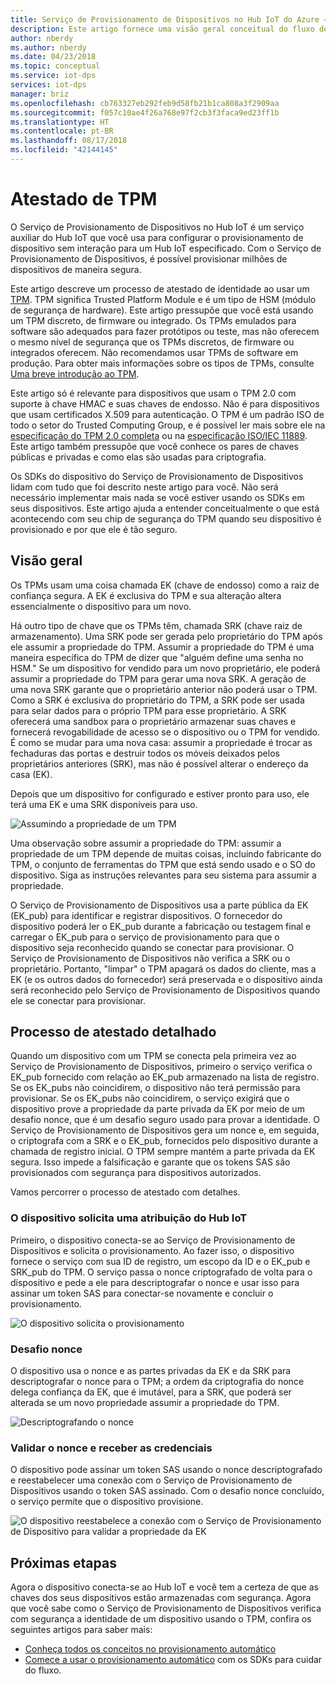 ```yaml
---
title: Serviço de Provisionamento de Dispositivos no Hub IoT do Azure – Atestado de TPM
description: Este artigo fornece uma visão geral conceitual do fluxo de atestado de TPM usando o Serviço de Provisionamento de Dispositivos  IoT.
author: nberdy
ms.author: nberdy
ms.date: 04/23/2018
ms.topic: conceptual
ms.service: iot-dps
services: iot-dps
manager: briz
ms.openlocfilehash: cb763327eb292feb9d58fb21b1ca808a3f2909aa
ms.sourcegitcommit: f057c10ae4f26a768e97f2cb3f3faca9ed23ff1b
ms.translationtype: HT
ms.contentlocale: pt-BR
ms.lasthandoff: 08/17/2018
ms.locfileid: "42144145"
---
```

# <a name="tpm-attestation"></a>Atestado de TPM

O Serviço de Provisionamento de Dispositivos no Hub IoT é um serviço auxiliar do Hub IoT que você usa para configurar o provisionamento de dispositivo sem interação para um Hub IoT especificado. Com o Serviço de Provisionamento de Dispositivos, é possível provisionar milhões de dispositivos de maneira segura.

Este artigo descreve um processo de atestado de identidade ao usar um [TPM](./concepts-device.md). TPM significa Trusted Platform Module e é um tipo de HSM (módulo de segurança de hardware). Este artigo pressupõe que você está usando um TPM discreto, de firmware ou integrado. Os TPMs emulados para software são adequados para fazer protótipos ou teste, mas não oferecem o mesmo nível de segurança que os TPMs discretos, de firmware ou integrados oferecem. Não recomendamos usar TPMs de software em produção. Para obter mais informações sobre os tipos de TPMs, consulte [Uma breve introdução ao TPM](http://trustedcomputinggroup.org/wp-content/uploads/TPM-2.0-A-Brief-Introduction.pdf).

Este artigo só é relevante para dispositivos que usam o TPM 2.0 com suporte à chave HMAC e suas chaves de endosso. Não é para dispositivos que usam certificados X.509 para autenticação. O TPM é um padrão ISO de todo o setor do Trusted Computing Group, e é possível ler mais sobre ele na [especificação do TPM 2.0 completa](https://trustedcomputinggroup.org/tpm-library-specification/) ou na [especificação ISO/IEC 11889](https://www.iso.org/standard/66510.html). Este artigo também pressupõe que você conhece os pares de chaves públicas e privadas e como elas são usadas para criptografia.

Os SDKs do dispositivo do Serviço de Provisionamento de Dispositivos lidam com tudo que foi descrito neste artigo para você. Não será necessário implementar mais nada se você estiver usando os SDKs em seus dispositivos. Este artigo ajuda a entender conceitualmente o que está acontecendo com seu chip de segurança do TPM quando seu dispositivo é provisionado e por que ele é tão seguro.

## <a name="overview"></a>Visão geral

Os TPMs usam uma coisa chamada EK (chave de endosso) como a raiz de confiança segura. A EK é exclusiva do TPM e sua alteração altera essencialmente o dispositivo para um novo.

Há outro tipo de chave que os TPMs têm, chamada SRK (chave raiz de armazenamento). Uma SRK pode ser gerada pelo proprietário do TPM após ele assumir a propriedade do TPM. Assumir a propriedade do TPM é uma maneira específica do TPM de dizer que "alguém define uma senha no HSM." Se um dispositivo for vendido para um novo proprietário, ele poderá assumir a propriedade do TPM para gerar uma nova SRK. A geração de uma nova SRK garante que o proprietário anterior não poderá usar o TPM. Como a SRK é exclusiva do proprietário do TPM, a SRK pode ser usada para selar dados para o próprio TPM para esse proprietário. A SRK oferecerá uma sandbox para o proprietário armazenar suas chaves e fornecerá revogabilidade de acesso se o dispositivo ou o TPM for vendido. É como se mudar para uma nova casa: assumir a propriedade é trocar as fechaduras das portas e destruir todos os móveis deixados pelos proprietários anteriores (SRK), mas não é possível alterar o endereço da casa (EK).

Depois que um dispositivo for configurado e estiver pronto para uso, ele terá uma EK e uma SRK disponíveis para uso.

![Assumindo a propriedade de um TPM](./media/concepts-tpm-attestation/tpm-ownership.png)

Uma observação sobre assumir a propriedade do TPM: assumir a propriedade de um TPM depende de muitas coisas, incluindo fabricante do TPM, o conjunto de ferramentas do TPM que está sendo usado e o SO do dispositivo. Siga as instruções relevantes para seu sistema para assumir a propriedade.

O Serviço de Provisionamento de Dispositivos usa a parte pública da EK (EK_pub) para identificar e registrar dispositivos. O fornecedor do dispositivo poderá ler o EK_pub durante a fabricação ou testagem final e carregar o EK_pub para o serviço de provisionamento para que o dispositivo seja reconhecido quando se conectar para provisionar. O Serviço de Provisionamento de Dispositivos não verifica a SRK ou o proprietário. Portanto, "limpar" o TPM apagará os dados do cliente, mas a EK (e os outros dados do fornecedor) será preservada e o dispositivo ainda será reconhecido pelo Serviço de Provisionamento de Dispositivos quando ele se conectar para provisionar.

## <a name="detailed-attestation-process"></a>Processo de atestado detalhado

Quando um dispositivo com um TPM se conecta pela primeira vez ao Serviço de Provisionamento de Dispositivos, primeiro o serviço verifica o EK_pub fornecido com relação ao EK_pub armazenado na lista de registro. Se os EK_pubs não coincidirem, o dispositivo não terá permissão para provisionar. Se os EK_pubs não coincidirem, o serviço exigirá que o dispositivo prove a propriedade da parte privada da EK por meio de um desafio nonce, que é um desafio seguro usado para provar a identidade. O Serviço de Provisionamento de Dispositivos gera um nonce e, em seguida, o criptografa com a SRK e o EK_pub, fornecidos pelo dispositivo durante a chamada de registro inicial. O TPM sempre mantém a parte privada da EK segura. Isso impede a falsificação e garante que os tokens SAS são provisionados com segurança para dispositivos autorizados.

Vamos percorrer o processo de atestado com detalhes.

### <a name="device-requests-an-iot-hub-assignment"></a>O dispositivo solicita uma atribuição do Hub IoT

Primeiro, o dispositivo conecta-se ao Serviço de Provisionamento de Dispositivos e solicita o provisionamento. Ao fazer isso, o dispositivo fornece o serviço com sua ID de registro, um escopo da ID e o EK_pub e SRK_pub do TPM. O serviço passa o nonce criptografado de volta para o dispositivo e pede a ele para descriptografar o nonce e usar isso para assinar um token SAS para conectar-se novamente e concluir o provisionamento.

![O dispositivo solicita o provisionamento](./media/concepts-tpm-attestation/step-one-request-provisioning.png)

### <a name="nonce-challenge"></a>Desafio nonce

O dispositivo usa o nonce e as partes privadas da EK e da SRK para descriptografar o nonce para o TPM; a ordem da criptografia do nonce delega confiança da EK, que é imutável, para a SRK, que poderá ser alterada se um novo propriedade assumir a propriedade do TPM.

![Descriptografando o nonce](./media/concepts-tpm-attestation/step-two-nonce.png)

### <a name="validate-the-nonce-and-receive-credentials"></a>Validar o nonce e receber as credenciais

O dispositivo pode assinar um token SAS usando o nonce descriptografado e reestabelecer uma conexão com o Serviço de Provisionamento de Dispositivos usando o token SAS assinado. Com o desafio nonce concluído, o serviço permite que o dispositivo provisione.

![O dispositivo reestabelece a conexão com o Serviço de Provisionamento de Dispositivo para validar a propriedade da EK](./media/concepts-tpm-attestation/step-three-validation.png)

## <a name="next-steps"></a>Próximas etapas

Agora o dispositivo conecta-se ao Hub IoT e você tem a certeza de que as chaves dos seus dispositivos estão armazenadas com segurança. Agora que você sabe como o Serviço de Provisionamento de Dispositivos verifica com segurança a identidade de um dispositivo usando o TPM, confira os seguintes artigos para saber mais:

* [Conheça todos os conceitos no provisionamento automático](./concepts-auto-provisioning.md)
* [Comece a usar o provisionamento automático](./quick-setup-auto-provision.md) com os SDKs para cuidar do fluxo.

